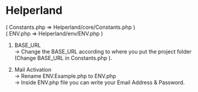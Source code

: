 # Helperland
  
  ( Constants.php    =>  Helperland/core/Constants.php )<br/>
  ( ENV.php          =>  Helperland/env/ENV.php )<br/>

  1. BASE_URL<br>
    -> Change the BASE_URL according to where you put the project folder (Change BASE_URL in Constants.php ).
     
  2. Mail Activation<br>
    -> Rename ENV.Example.php to ENV.php<br/>
    -> Inside ENV.php file you can write your Email Address & Password.


